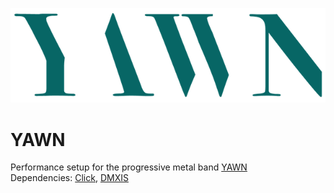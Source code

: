 <p align="center">
  <img src="YAWNLogoCol.png" />
</p>

YAWN
====
Performance setup for the progressive metal band [YAWN](https://www.yawn.no/)
</br> Dependencies: [Click](https://github.com/MccormickMike/Click), [DMXIS](https://github.com/MccormickMike/DMXIS)
